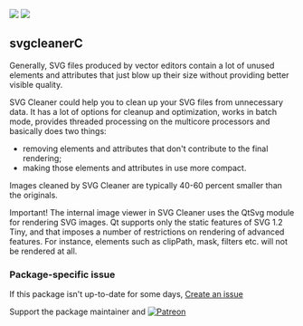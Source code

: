 [![](https://img.shields.io/chocolatey/v/svgcleaner?color=green&label=svgcleaner)](https://chocolatey.org/packages/svgcleaner) [![](https://img.shields.io/chocolatey/dt/svgcleaner)](https://chocolatey.org/packages/svgcleaner)

## svgcleanerC
Generally, SVG files produced by vector editors contain a lot of unused elements and attributes that just blow up their size without providing better visible quality.

SVG Cleaner could help you to clean up your SVG files from unnecessary data. It has a lot of options for cleanup and optimization, works in batch mode, provides threaded
processing on the multicore processors and basically does two things:

* removing elements and attributes that don't contribute to the final rendering;
* making those elements and attributes in use more compact.

Images cleaned by SVG Cleaner are typically 40-60 percent smaller than the originals.

Important! The internal image viewer in SVG Cleaner uses the QtSvg module for rendering SVG images. Qt supports only the static features of SVG 1.2 Tiny, and that imposes a 
number of restrictions on rendering of advanced features. For instance, elements such as clipPath, mask, filters etc. will not be rendered at all.

### Package-specific issue
If this package isn't up-to-date for some days, [Create an issue](https://github.com/tunisiano187/Chocolatey-packages/issues/new/choose)

Support the package maintainer and [![Patreon](https://cdn.jsdelivr.net/gh/tunisiano187/Chocolatey-packages@d15c4e19c709e7148588d4523ffc6dd3cd3c7e5e/icons/patreon.png)](https://www.patreon.com/tunisiano)
